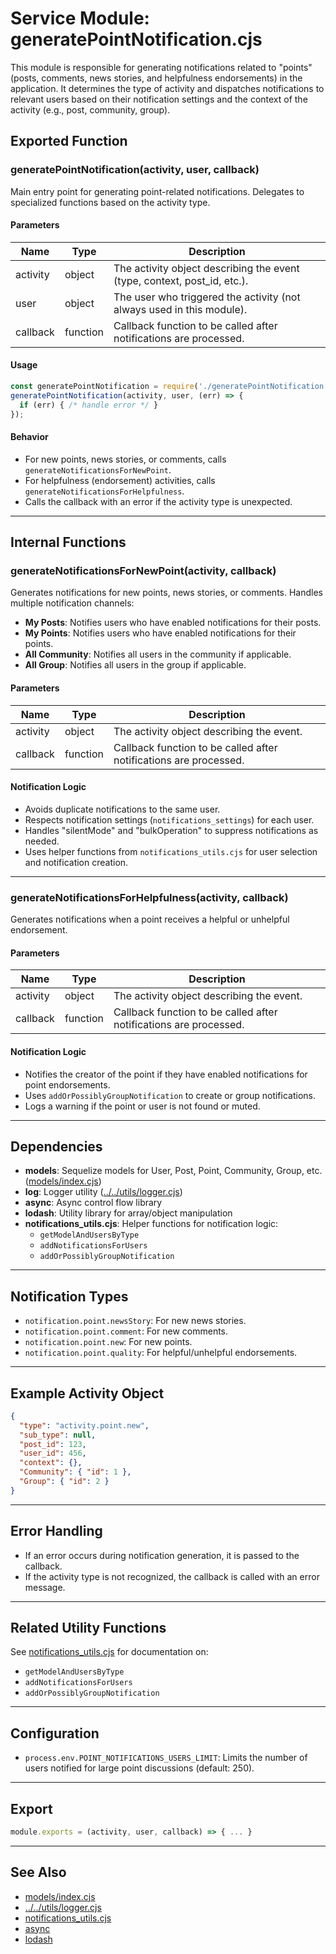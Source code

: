 # Service Module: generatePointNotification.cjs

This module is responsible for generating notifications related to "points" (posts, comments, news stories, and helpfulness endorsements) in the application. It determines the type of activity and dispatches notifications to relevant users based on their notification settings and the context of the activity (e.g., post, community, group).

## Exported Function

### generatePointNotification(activity, user, callback)

Main entry point for generating point-related notifications. Delegates to specialized functions based on the activity type.

#### Parameters

| Name     | Type     | Description                                                                 |
|----------|----------|-----------------------------------------------------------------------------|
| activity | object   | The activity object describing the event (type, context, post_id, etc.).    |
| user     | object   | The user who triggered the activity (not always used in this module).       |
| callback | function | Callback function to be called after notifications are processed.           |

#### Usage

```javascript
const generatePointNotification = require('./generatePointNotification.cjs');
generatePointNotification(activity, user, (err) => {
  if (err) { /* handle error */ }
});
```

#### Behavior

- For new points, news stories, or comments, calls `generateNotificationsForNewPoint`.
- For helpfulness (endorsement) activities, calls `generateNotificationsForHelpfulness`.
- Calls the callback with an error if the activity type is unexpected.

---

## Internal Functions

### generateNotificationsForNewPoint(activity, callback)

Generates notifications for new points, news stories, or comments. Handles multiple notification channels:

- **My Posts**: Notifies users who have enabled notifications for their posts.
- **My Points**: Notifies users who have enabled notifications for their points.
- **All Community**: Notifies all users in the community if applicable.
- **All Group**: Notifies all users in the group if applicable.

#### Parameters

| Name     | Type     | Description                                                                 |
|----------|----------|-----------------------------------------------------------------------------|
| activity | object   | The activity object describing the event.                                   |
| callback | function | Callback function to be called after notifications are processed.           |

#### Notification Logic

- Avoids duplicate notifications to the same user.
- Respects notification settings (`notifications_settings`) for each user.
- Handles "silentMode" and "bulkOperation" to suppress notifications as needed.
- Uses helper functions from `notifications_utils.cjs` for user selection and notification creation.

---

### generateNotificationsForHelpfulness(activity, callback)

Generates notifications when a point receives a helpful or unhelpful endorsement.

#### Parameters

| Name     | Type     | Description                                                                 |
|----------|----------|-----------------------------------------------------------------------------|
| activity | object   | The activity object describing the event.                                   |
| callback | function | Callback function to be called after notifications are processed.           |

#### Notification Logic

- Notifies the creator of the point if they have enabled notifications for point endorsements.
- Uses `addOrPossiblyGroupNotification` to create or group notifications.
- Logs a warning if the point or user is not found or muted.

---

## Dependencies

- **models**: Sequelize models for User, Post, Point, Community, Group, etc. ([models/index.cjs](../../../models/index.cjs))
- **log**: Logger utility ([../../utils/logger.cjs](../../utils/logger.cjs))
- **async**: Async control flow library
- **lodash**: Utility library for array/object manipulation
- **notifications_utils.cjs**: Helper functions for notification logic:
  - `getModelAndUsersByType`
  - `addNotificationsForUsers`
  - `addOrPossiblyGroupNotification`

---

## Notification Types

- `notification.point.newsStory`: For new news stories.
- `notification.point.comment`: For new comments.
- `notification.point.new`: For new points.
- `notification.point.quality`: For helpful/unhelpful endorsements.

---

## Example Activity Object

```json
{
  "type": "activity.point.new",
  "sub_type": null,
  "post_id": 123,
  "user_id": 456,
  "context": {},
  "Community": { "id": 1 },
  "Group": { "id": 2 }
}
```

---

## Error Handling

- If an error occurs during notification generation, it is passed to the callback.
- If the activity type is not recognized, the callback is called with an error message.

---

## Related Utility Functions

See [notifications_utils.cjs](./notifications_utils.cjs.md) for documentation on:

- `getModelAndUsersByType`
- `addNotificationsForUsers`
- `addOrPossiblyGroupNotification`

---

## Configuration

- `process.env.POINT_NOTIFICATIONS_USERS_LIMIT`: Limits the number of users notified for large point discussions (default: 250).

---

## Export

```javascript
module.exports = (activity, user, callback) => { ... }
```

---

## See Also

- [models/index.cjs](../../../models/index.cjs)
- [../../utils/logger.cjs](../../utils/logger.cjs)
- [notifications_utils.cjs](./notifications_utils.cjs.md)
- [async](https://caolan.github.io/async/)
- [lodash](https://lodash.com/)